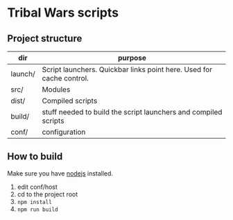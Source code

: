 # Tribal Wars scripts

## Project structure
|dir|purpose|
|---|---|
|launch/|Script launchers. Quickbar links point here. Used for cache control.|
|src/|Modules|
|dist/|Compiled scripts|
|build/|stuff needed to build the script launchers and compiled scripts|
|conf/|configuration|

## How to build
Make sure you have [nodejs](https://nodejs.org/en/) installed.

1. edit conf/host
2. cd to the project root
3. `npm install`
4. `npm run build`
